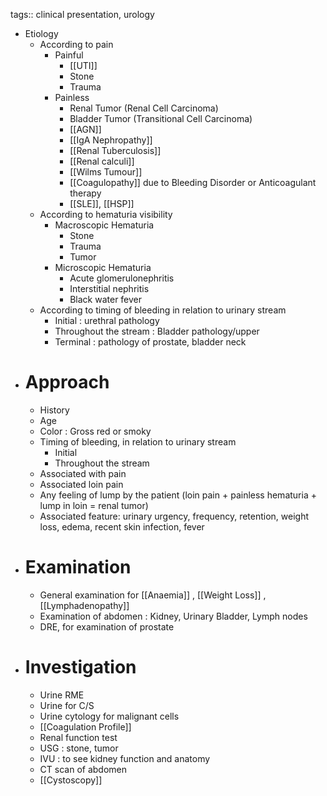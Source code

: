 tags:: clinical presentation, urology

- Etiology
	- According to pain
		- Painful
			- [[UTI]]
			- Stone
			- Trauma
		- Painless
			- Renal Tumor (Renal Cell Carcinoma)
			- Bladder Tumor (Transitional Cell Carcinoma)
			- [[AGN]]
			- [[IgA Nephropathy]]
			- [[Renal Tuberculosis]]
			- [[Renal calculi]]
			- [[Wilms Tumour]]
			- [[Coagulopathy]] due to Bleeding Disorder or Anticoagulant therapy
			- [[SLE]], [[HSP]]
	- According to hematuria visibility
		- Macroscopic Hematuria
			- Stone
			- Trauma
			- Tumor
		- Microscopic Hematuria
			- Acute glomerulonephritis
			- Interstitial nephritis
			- Black water fever
	- According to timing of bleeding in relation to urinary stream
		- Initial : urethral pathology
		- Throughout the stream : Bladder pathology/upper
		- Terminal : pathology of prostate, bladder neck
- # Approach
	- History
	- Age
	- Color : Gross red or smoky
	- Timing of bleeding, in relation to urinary stream
		- Initial
		- Throughout the stream
	- Associated with pain
	- Associated loin pain
	- Any feeling of lump by the patient (loin pain + painless hematuria + lump in loin = renal tumor)
	- Associated feature: urinary urgency, frequency, retention, weight loss, edema, recent skin infection, fever
- # Examination
	- General examination for [[Anaemia]] , [[Weight Loss]] , [[Lymphadenopathy]]
	- Examination of abdomen : Kidney, Urinary Bladder, Lymph nodes
	- DRE, for examination of prostate
- # Investigation
	- Urine RME
	- Urine for C/S
	- Urine cytology for malignant cells
	- [[Coagulation Profile]]
	- Renal function test
	- USG : stone, tumor
	- IVU : to see kidney function and anatomy
	- CT scan of abdomen
	- [[Cystoscopy]]